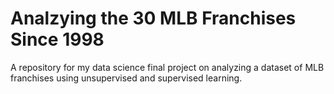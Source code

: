 # Analzying the 30 MLB Franchises Since 1998
A repository for my data science final project on analyzing a dataset of MLB franchises using unsupervised and supervised learning.
